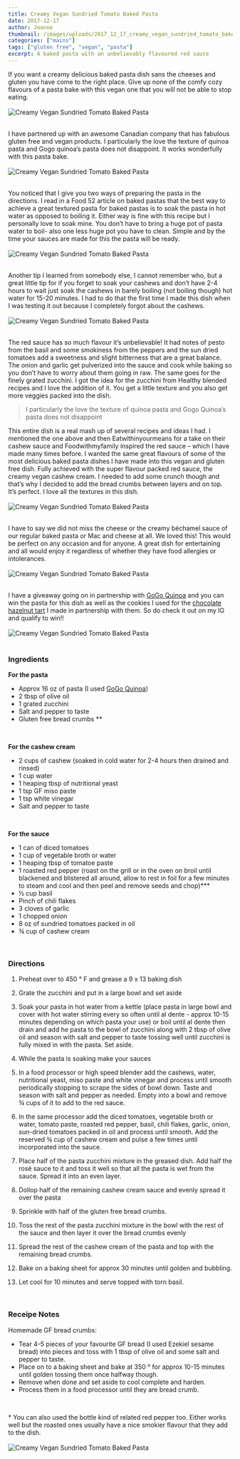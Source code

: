 ```yaml
---
title: Creamy Vegan Sundried Tomato Baked Pasta
date: 2017-12-17
author: Joanne
thumbnail: /images/uploads/2017_12_17_creamy_vegan_sundried_tomato_baked_pasta_1.jpg
categories: ["mains"]
tags: ["gluten free", "vegan", "pasta"]
excerpt: A baked pasta with an unbelievably flavoured red sauce
---
```


If you want a creamy delicious baked pasta dish sans the cheeses and gluten you have come to the right place.  Give up none of the comfy cozy flavours of a pasta bake with this vegan one that you will not be able to stop eating.
<br>
<br>
![Creamy Vegan Sundried Tomato Baked Pasta](/images/uploads/2017_12_17_creamy_vegan_sundried_tomato_baked_pasta_2.jpg)
<br>
<br>

I have partnered up with an awesome Canadian company that has fabulous gluten free and vegan products. I particularly the love the texture of quinoa pasta and Gogo quinoa’s pasta does not disappoint. It works wonderfully with this pasta bake.
<br>
<br>
![Creamy Vegan Sundried Tomato Baked Pasta](/images/uploads/2017_12_17_creamy_vegan_sundried_tomato_baked_pasta_3.jpg)
<br>
<br>

You noticed that I give you two ways of preparing the pasta in the directions.  I read in a Food 52 article on baked pastas that the best way to achieve a great textured pasta for baked pastas is to soak the pasta in hot water as opposed to boiling it.  Either way is fine with this recipe but I personally love to soak mine. You don’t have to bring a huge pot of pasta water to boil- also one less huge pot you have to clean.  Simple and by the time your sauces are made for this the pasta will be ready.
<br>
<br>
![Creamy Vegan Sundried Tomato Baked Pasta](/images/uploads/2017_12_17_creamy_vegan_sundried_tomato_baked_pasta_4.jpg)
<br>
<br>

Another tip I learned from somebody else, I cannot remember who, but a great little tip for if you forget to soak your cashews and don’t have 2-4 hours to wait just soak the cashews in barely boiling (not boiling though) hot water for 15-20 minutes. I had to do that the first time I made this dish when I was testing it out because I completely forgot about the cashews.
<br>
<br>
![Creamy Vegan Sundried Tomato Baked Pasta](/images/uploads/2017_12_17_creamy_vegan_sundried_tomato_baked_pasta_5.jpg)
<br>
<br>

The red sauce has so much flavour it’s unbelievable! It had notes of pesto from the basil and some smokiness from the peppers and the sun dried tomatoes add a sweetness and slight bitterness that are a great balance. The onion and garlic get pulverized into the sauce and cook while baking so you don’t have to worry about them going in raw. The same goes for the finely grated zucchini.  I got the idea for the zucchini from Healthy blended recipes and I love the addition of it. You get a little texture and you also get more veggies packed into the dish.

> I particularly the love the texture of quinoa pasta and Gogo Quinoa’s pasta does not disappoint

This entire dish is a real mash up of several recipes and ideas I had. I mentioned the one above and then Eatwithinyourmeans for a take on their cashew sauce and Foodwithmyfamily inspired the red sauce – which I have made many times before.  I wanted the same great flavours of some of the most delicious baked pasta dishes I have made into this vegan and gluten free dish. Fully achieved with the super flavour packed red sauce, the creamy vegan cashew cream. I needed to add some crunch though and that’s why I decided to add the bread crumbs between layers and on top.  It’s perfect. I love all the textures in this dish.
<br>
<br>
![Creamy Vegan Sundried Tomato Baked Pasta](/images/uploads/2017_12_17_creamy_vegan_sundried_tomato_baked_pasta_7.jpg)
<br>
<br>

I have to say we did not miss the cheese or the creamy béchamel sauce of our regular baked pasta or Mac and cheese at all. We loved this! This would be perfect on any occasion and for anyone. A great dish for entertaining and all would enjoy it regardless of whether they have food allergies or intolerances.
<br>
<br>
![Creamy Vegan Sundried Tomato Baked Pasta](/images/uploads/2017_12_17_creamy_vegan_sundried_tomato_baked_pasta_8.jpg)
<br>
<br>

I have a giveaway going on in partnership with [GoGo Quinoa](https://www.gogoquinoa.com/products/fusilli-quinoa/) and you can win the pasta for this dish as well as the cookies I used for the [chocolate hazelnut tart](https://www.oliveandmango.com/dark-and-rich-vegan-chocolate-hazelnut-tart/) I made in partnership with them. So do check it out on my IG and qualify to win!!
<br>
<br>
![Creamy Vegan Sundried Tomato Baked Pasta](/images/uploads/2017_12_17_creamy_vegan_sundried_tomato_baked_pasta_9.jpg)
<br>
<br>

### Ingredients

**For the pasta**

* Approx 16 oz of pasta (I used <span class="highlight">[GoGo Quinoa](https://www.gogoquinoa.com/products/fusilli-quinoa/)</span>)
* 2 tbsp of olive oil
* 1 grated zucchini
* Salt and pepper to taste
* Gluten free bread crumbs **
<br>

**For the cashew cream**

* 2 cups of cashew (soaked in cold water for 2-4 hours then drained and rinsed)
* 1 cup water
* 1 heaping tbsp of nutritional yeast
* 1 tsp GF miso paste
* 1 tsp white vinegar
* Salt and pepper to taste
<br>

**For the sauce**

* 1 can of diced tomatoes
* 1 cup of vegetable broth or water
* 1 heaping tbsp of tomatoe paste
* 1 roasted red pepper (roast on the grill or in the oven on broil until blackened and blistered all around, allow to rest in foil for a few minutes to steam and cool and then peel and remove seeds and chop)***
* &frac12; cup basil
* Pinch of chili flakes
* 3 cloves of garlic
* 1 chopped onion
* 8 oz of sundried tomatoes packed in oil
* &frac34; cup of cashew cream
<br>

### Directions

1. Preheat over to 450 &deg; F and grease a 9 x 13 baking dish

1. Grate the zucchini and put in a large bowl and set aside

1. Soak your pasta in hot water from a kettle (place pasta in large bowl and cover with hot water stirring every so often until al dente - approx 10-15 minutes depending on which pasta your use) or boil until al dente then drain and add he pasta to the bowl of zucchini along with 2 tbsp of olive oil and season with salt and pepper to taste tossing well until zucchini is fully mixed in with the pasta. Set aside.

1. While the pasta is soaking make your sauces

1. In a food processor or high speed blender add the cashews, water, nutritional yeast, miso paste and white vinegar and process until smooth periodically stopping to scrape the sides of bowl down.  Taste and season with salt and pepper as needed. Empty into a bowl and remove &frac34; cups of it to add to the red sauce.

1. In the same processor add the diced tomatoes, vegetable broth or water, tomato paste, roasted red pepper, basil, chili flakes, garlic, onion, sun-dried tomatoes packed in oil and process until smooth.  Add the reserved &frac34; cup of cashew cream and pulse a few times until incorporated into the sauce.

1. Place half of the pasta zucchini mixture in the greased dish.  Add half the rosé sauce to it and toss it well so that all the pasta is wet from the sauce. Spread it into an even layer.

1. Dollop half of the remaining cashew cream sauce and evenly spread it over the pasta

1. Sprinkle with half of the gluten free bread crumbs.

1. Toss the rest of the pasta zucchini mixture in the bowl with the rest of the sauce and then layer it over the bread crumbs evenly

1. Spread the rest of the cashew cream of the pasta and top with the remaining bread crumbs.

1. Bake on a baking sheet for approx 30 minutes until golden and bubbling.

1. Let cool for 10 minutes and serve topped with torn basil.
<br>

### Receipe Notes

Homemade GF bread crumbs:

* Tear 4-5 pieces of your favourite GF bread (I used Ezekiel sesame bread) into pieces and toss with 1 tbsp of olive oil and some salt and pepper to taste.
* Place on to a baking sheet and bake at 350 &deg; for approx 10-15 minutes until golden tossing them once halfway though.  
* Remove when done and set aside to cool complete and harden.
* Process them in a food processor until they are bread crumb.
<br>

\* You can also used the bottle kind of related red pepper too. Either works well but the roasted ones usually have a nice smokier flavour that they add to the dish.
<br>
<br>
![Creamy Vegan Sundried Tomato Baked Pasta](/images/uploads/2017_12_17_creamy_vegan_sundried_tomato_baked_pasta_10.jpg)
